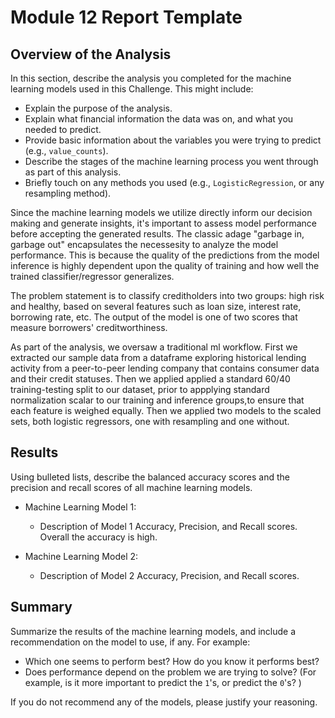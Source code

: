 # Module 12 Report Template

## Overview of the Analysis

In this section, describe the analysis you completed for the machine learning models used in this Challenge. This might include:

* Explain the purpose of the analysis.
* Explain what financial information the data was on, and what you needed to predict.
* Provide basic information about the variables you were trying to predict (e.g., `value_counts`).
* Describe the stages of the machine learning process you went through as part of this analysis.
* Briefly touch on any methods you used (e.g., `LogisticRegression`, or any resampling method).

Since the machine learning models we utilize directly inform our decision making and generate insights, it's important to assess model performance before accepting the generated results. The classic adage "garbage in, garbage out" encapsulates the necessesity to analyze the model performance. This is because the quality of the predictions from the model inference is highly dependent upon the quality of training and how well the trained classifier/regressor generalizes.

The problem statement is to classify creditholders into two groups: high risk and healthy, based on several features such as loan size, interest rate, borrowing rate, etc. The output of the model is one of two scores that measure borrowers' creditworthiness.

As part of the analysis, we oversaw a traditional ml workflow. First we extracted our sample data from a dataframe exploring historical lending activity from a peer-to-peer lending company that contains consumer data and their credit statuses. Then we applied applied a standard 60/40 training-testing split to our dataset, prior to appplying standard normalization scalar to our training and inference groups,to ensure that each feature is weighed equally. Then we applied two models to the scaled sets, both logistic regressors, one with resampling and one without.

## Results

Using bulleted lists, describe the balanced accuracy scores and the precision and recall scores of all machine learning models.

* Machine Learning Model 1:
  * Description of Model 1 Accuracy, Precision, and Recall scores.
      Overall the accuracy is high.



* Machine Learning Model 2:
  * Description of Model 2 Accuracy, Precision, and Recall scores.

## Summary

Summarize the results of the machine learning models, and include a recommendation on the model to use, if any. For example:
* Which one seems to perform best? How do you know it performs best?
* Does performance depend on the problem we are trying to solve? (For example, is it more important to predict the `1`'s, or predict the `0`'s? )

If you do not recommend any of the models, please justify your reasoning.
